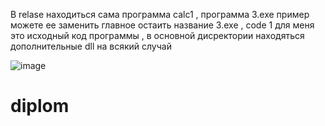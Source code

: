В relase находиться сама программа calc1 , программа 3.exe пример можете ее заменить главное остаить название 3.exe , code 1 для меня это исходный код программы , в основной дисректории находяться дополнительные dll на всякий случай 



![image](https://user-images.githubusercontent.com/23456353/109978753-c875d600-7d30-11eb-8c98-d681d1679f93.png)
# diplom
